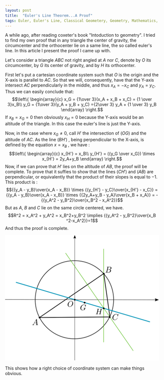 ```yaml
---
layout: post
title:  "Euler's Line Theorem...A Proof"
tags: Euler, Euler's Line, Classical Geometery, Geometry, Mathematics, Proof
---
```


A while ago, after reading coxeter's book "Intoduction to geometry". I tried to find my own proof that in any triangle the center of gravity, the circumcenter and the orthocenter lie on a same line, the so called euler's line. In this article I present the proof I came up with.

Let's consider a triangle $ABC$ not right angled at $A$ nor $C$, denote by $O$ its circumcenter, by $G$ its center of gravity, and by $H$ its orthocenter.

First let's put a cartesian coordinate system such that $O$ is the origin and the X-axis is parallel to $AC$. So that we will, consequently, have that the Y-axis intersect $AC$ perpendicularly in the middle, and thus $x_A = -x_C$ and $y_A = y_C$.
Thus we can easily conclude that:
$$\left\{
\begin{array}{c}
x_G = {1\over 3}(x_A + x_B + x_C) = {1 \over 3}x_B\\
y_G = {1\over 3}(y_A + y_B + y_C) ={2\over 3} y_A + {1 \over 3} y_B
\end{array}
\right.$$
If $x_B=x_G=0$ then obviously $x_H=0$ because the Y-axis would be an altitude of the triangle. In this case the euler's line is just the Y-axis.

Now, in the case where $x_G\neq0$, call $H'$ the intersection of $(OG)$ and the altitude of $AC$. As the line $(BH')$ , being perpendicular to the X-axis, is defined by the equation $x = x_B$ , we have :
$$\left\{
\begin{array}{c}
x_{H'} = x_B\\
y_{H'}  = ({y_G \over x_G}) \times x_{H'} = 2y_A+y_B
\end{array}
\right.$$
Now, if we can prove that $H'$ lies on the altitude of $AB$, the proof will be complete.
To prove that it suffies to show that the lines $(CH')$ and $(AB)$ are perpendicular, or equivalently that the product of their slopes is equal to $-1$.
This product is :
$${{y_A - y_B}\over{x_A - x_B}} \times {{y_{H'} - y_C}\over{x_{H'} - x_C}} =
{{y_A - y_B}\over{x_A - x_B}} \times {{2y_A+y_B - y_A}\over{x_B + x_A}}
= - {{y_A^2 - y_B^2}\over{x_B^2 - x_A^2}}$$
But as $A$, $B$ and $C$ lie on the same circle centered, we have.
$$R^2 = x_A^2 + y_A^2 = x_B^2+y_B^2  \implies {{y_A^2 - y_B^2}\over{x_B ^2-x_A^2}}=1$$
And thus the proof is complete.

![Euler's Line Theorem](euler_line.svg)

This shows how a right choice of coordinate system can make things obvious.
